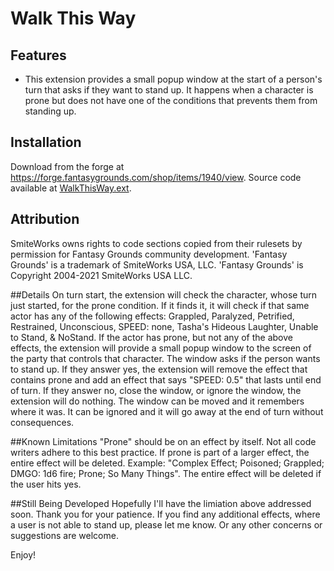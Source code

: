 # Walk This Way
## Features
* This extension provides a small popup window at the start of a person's turn that asks if they want to stand up. It happens when a character is prone but does not have one of the conditions that prevents them from standing up.

## Installation
Download from the forge at https://forge.fantasygrounds.com/shop/items/1940/view.
Source code available at [WalkThisWay.ext](https://github.com/Farratto/WalkThisWay/releases).

## Attribution
SmiteWorks owns rights to code sections copied from their rulesets by permission for Fantasy Grounds community development.
'Fantasy Grounds' is a trademark of SmiteWorks USA, LLC.
'Fantasy Grounds' is Copyright 2004-2021 SmiteWorks USA LLC.

##Details
On turn start, the extension will check the character, whose turn just started, for the prone condition.  If it finds it, it will check if that same actor has any of the following effects:
Grappled, Paralyzed, Petrified, Restrained, Unconscious, SPEED: none, Tasha's Hideous Laughter, Unable to Stand, & NoStand.
If the actor has prone, but not any of the above effects, the extension will provide a small popup window to the screen of the party that controls that character.  The window asks if the person wants to stand up.  If they answer yes, the extension will remove the effect that contains prone and add an effect that says "SPEED: 0.5" that lasts until end of turn.  If they answer no, close the window, or ignore the window, the extension will do nothing.
The window can be moved and it remembers where it was.  It can be ignored and it will go away at the end of turn without consequences.

##Known Limitations
"Prone" should be on an effect by itself.  Not all code writers adhere to this best practice.  If prone is part of a larger effect, the entire effect will be deleted.  Example: "Complex Effect; Poisoned; Grappled; DMGO: 1d6 fire; Prone; So Many Things".  The entire effect will be deleted if the user hits yes.

##Still Being Developed
Hopefully I'll have the limiation above addressed soon.  Thank you for your patience.
If you find any additional effects, where a user is not able to stand up, please let me know.  Or any other concerns or suggestions are welcome.

Enjoy!
